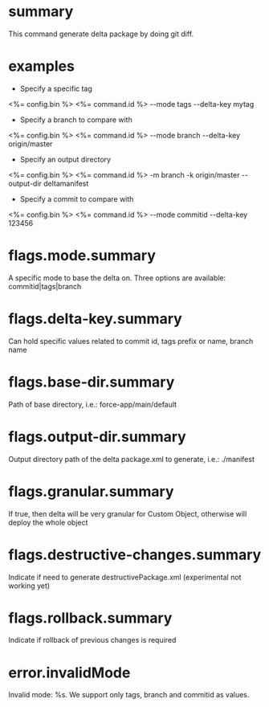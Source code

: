 # summary

This command generate delta package by doing git diff.

# examples

- Specify a specific tag

<%= config.bin %> <%= command.id %> --mode tags --delta-key mytag

- Specify a branch to compare with

<%= config.bin %> <%= command.id %> --mode branch --delta-key origin/master

- Specify an output directory

<%= config.bin %> <%= command.id %> -m branch -k origin/master --output-dir deltamanifest

- Specify a commit to compare with

<%= config.bin %> <%= command.id %> --mode commitid --delta-key 123456

# flags.mode.summary

A specific mode to base the delta on. Three options are available: commitid|tags|branch

# flags.delta-key.summary

Can hold specific values related to commit id, tags prefix or name, branch name

# flags.base-dir.summary

Path of base directory, i.e.: force-app/main/default

# flags.output-dir.summary

Output directory path of the delta package.xml to generate, i.e.: ./manifest

# flags.granular.summary

If true, then delta will be very granular for Custom Object, otherwise will deploy the whole object

# flags.destructive-changes.summary

Indicate if need to generate destructivePackage.xml (experimental not working yet)

# flags.rollback.summary

Indicate if rollback of previous changes is required

# error.invalidMode

Invalid mode: %s. We support only tags, branch and commitid as values.
